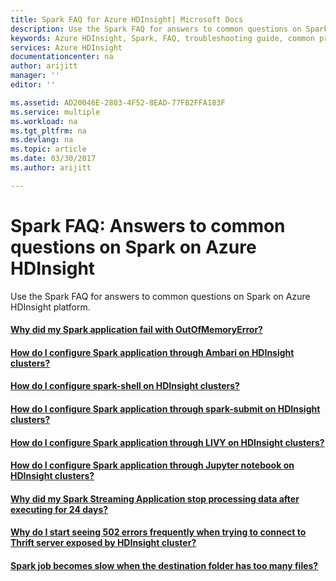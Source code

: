 ```yaml
---
title: Spark FAQ for Azure HDInsight| Microsoft Docs
description: Use the Spark FAQ for answers to common questions on Spark on Azure HDInsight platform.
keywords: Azure HDInsight, Spark, FAQ, troubleshooting guide, common problems
services: Azure HDInsight
documentationcenter: na
author: arijitt
manager: ''
editor: ''

ms.assetid: AD20046E-2803-4F52-8EAD-77FB2FFA183F
ms.service: multiple
ms.workload: na
ms.tgt_pltfrm: na
ms.devlang: na
ms.topic: article
ms.date: 03/30/2017
ms.author: arijitt

---
```


# Spark FAQ: Answers to common questions on Spark on Azure HDInsight
Use the Spark FAQ for answers to common questions on Spark on Azure HDInsight platform.

#### [Why did my Spark application fail with OutOfMemoryError?](spark-application-failure-with-outofmemoryerror.md)
#### [How do I configure Spark application through Ambari on HDInsight clusters?](spark-application-configuration-through-ambari.md) 
#### [How do I configure spark-shell on HDInsight clusters?](spark-shell-configuration.md)
#### [How do I configure Spark application through spark-submit on HDInsight clusters?](spark-application-configuration-through-spark-submit.md)
#### [How do I configure Spark application through LIVY on HDInsight clusters?](spark-application-configuration-through-livy.md)
#### [How do I configure Spark application through Jupyter notebook on HDInsight clusters?](spark-application-configuration-through-jupyter.md)
#### [Why did my Spark Streaming Application stop processing data after executing for 24 days?](spark-stream-session-configuration.md)
#### [Why do I start seeing 502 errors frequently when trying to connect to Thrift server exposed by HDInsight cluster?](spark-thriftserver-errors.md)
#### [Spark job becomes slow when the destination folder has too many files?](spark-job-slowness-when-destination-folder-has-too-many-files.md)

